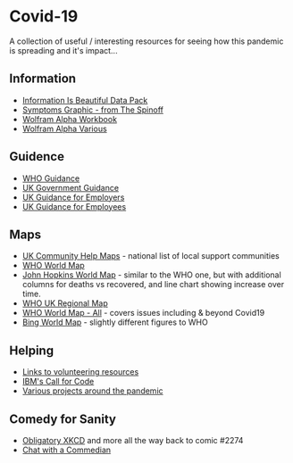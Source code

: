 # Covid-19

A collection of useful / interesting resources for seeing how this pandemic is spreading and it's impact...

## Information
- [Information Is Beautiful Data Pack](https://informationisbeautiful.net/visualizations/covid-19-coronavirus-infographic-datapack/)
- [Symptoms Graphic - from The Spinoff](https://thespinoff.co.nz/science/18-03-2020/siouxsie-wiles-how-testing-for-covid-19-works/)
- [Wolfram Alpha Workbook](https://datarepository.wolframcloud.com/resources/Epidemic-Data-for-Novel-Coronavirus-COVID-19)
- [Wolfram Alpha Various](https://www.wolframcloud.com/obj/examples/COVID19Resources)

## Guidence
- [WHO Guidance](https://www.who.int/emergencies/diseases/novel-coronavirus-2019)
- [UK Government Guidance](https://www.gov.uk/government/topical-events/coronavirus-covid-19-uk-government-response)
- [UK Guidance for Employers](https://www.gov.uk/government/publications/guidance-to-employers-and-businesses-about-covid-19/covid-19-support-for-businesses)
- [UK Guidance for Employees](https://www.gov.uk/government/publications/guidance-to-employers-and-businesses-about-covid-19/covid-19-guidance-for-employees)

## Maps
- [UK Community Help Maps](https://www.policecoders.org/home/covid-19/communities) - national list of local support communities
- [WHO World Map](https://experience.arcgis.com/experience/685d0ace521648f8a5beeeee1b9125cd)
- [John Hopkins World Map](https://gisanddata.maps.arcgis.com/apps/opsdashboard/index.html#/bda7594740fd40299423467b48e9ecf6) - similar to the WHO one, but with additional columns for deaths vs recovered, and line chart showing increase over time.
- [WHO UK Regional Map](https://www.arcgis.com/apps/opsdashboard/index.html#/f94c3c90da5b4e9f9a0b19484dd4bb14)
- [WHO World Map - All](https://extranet.who.int/publicemergency) - covers issues including & beyond Covid19
- [Bing World Map](https://bing.com/covid) - slightly different figures to WHO

## Helping
- [Links to volunteering resources](https://coronavirustechhandbook.com/volunteering) 
- [IBM's Call for Code](https://developer.ibm.com/callforcode/)
- [Various projects around the pandemic](https://helpwithcovid.com/) 

## Comedy for Sanity
- [Obligatory XKCD](https://xkcd.com/2282/) and more all the way back to comic #2274
- [Chat with a Commedian](https://www.comedianscomedian.com/lunch)

